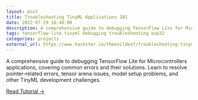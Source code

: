 ```yaml
---
layout: post
title: Troubleshooting TinyML Applications 101
date: 2022-07-29 16:40:00
description: A comprehensive guide to debugging TensorFlow Lite for Microcontrollers applications, covering common errors and their solutions.
tags: tensorflow-lite tinyml debugging troubleshooting esp32
categories: projects
external_url: https://www.hackster.io/theevildoof/troubleshooting-tinyml-applications-101-528259
---
```


A comprehensive guide to debugging TensorFlow Lite for Microcontrollers applications, covering common errors and their solutions. Learn to resolve pointer-related errors, tensor arena issues, model setup problems, and other TinyML development challenges.

[Read Tutorial →](https://www.hackster.io/theevildoof/troubleshooting-tinyml-applications-101-528259)
